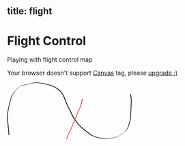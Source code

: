 title: flight
---

# Flight Control

<p>Playing with flight control map</p>

<div class="avoid-markdown">
  <canvas id="airspace" class="dev" width="500px" height="300px">
    <p>Your browser doesn't support <a
    href="http://en.wikipedia.org/wiki/Canvas_element">Canvas</a> tag, please <a
    href="http://www.google.com/chrome/">upgrade :)</a></p>
  </canvas>
</div><!--//.avoid-markdown-->

<div class="avoid-markdown">
  <svg
     xmlns:dc="http://purl.org/dc/elements/1.1/"
     xmlns:cc="http://creativecommons.org/ns#"
     xmlns:rdf="http://www.w3.org/1999/02/22-rdf-syntax-ns#"
     xmlns:svg="http://www.w3.org/2000/svg"
     xmlns="http://www.w3.org/2000/svg"
     xmlns:sodipodi="http://sodipodi.sourceforge.net/DTD/sodipodi-0.dtd"
     xmlns:inkscape="http://www.inkscape.org/namespaces/inkscape"
     width="291.84979"
     height="131.75499"
     id="svg2"
     version="1.1"
     inkscape:version="0.48.2 r9819"
     sodipodi:docname="wave.svg">
    <defs
       id="defs4" />
    <sodipodi:namedview
       id="base"
       pagecolor="#ffffff"
       bordercolor="#666666"
       borderopacity="1.0"
       inkscape:pageopacity="0.0"
       inkscape:pageshadow="2"
       inkscape:zoom="1.1382963"
       inkscape:cx="308.01185"
       inkscape:cy="15.958593"
       inkscape:document-units="px"
       inkscape:current-layer="layer1"
       showgrid="false"
       showborder="false"
       fit-margin-top="0"
       fit-margin-left="0"
       fit-margin-right="0"
       fit-margin-bottom="0"
       inkscape:window-width="1680"
       inkscape:window-height="1026"
       inkscape:window-x="0"
       inkscape:window-y="24"
       inkscape:window-maximized="1" />
    <metadata
       id="metadata7">
      <rdf:RDF>
        <cc:Work
           rdf:about="">
          <dc:format>image/svg+xml</dc:format>
          <dc:type
             rdf:resource="http://purl.org/dc/dcmitype/StillImage" />
          <dc:title />
        </cc:Work>
      </rdf:RDF>
    </metadata>
    <g
       inkscape:label="Layer 1"
       inkscape:groupmode="layer"
       id="layer1"
       transform="translate(-218.16925,-574.62136)">
      <path
         style="fill:#000000;fill-opacity:1;fill-rule:nonzero;stroke:none"
         id="path2985"
         d="m 221.48782,389.50531 c -0.007,-4.80909 -0.5933,-9.60203 -1.11405,-14.3773 -0.66239,-7.14064 -1.3967,-14.27511 -1.89698,-21.42967 -0.67892,-6.9259 -0.17001,-13.81218 0.90254,-20.66189 1.53017,-8.64177 3.70843,-17.15901 5.97689,-25.63265 1.347,-5.86626 3.61915,-11.05435 6.90573,-16.05978 3.3456,-4.61835 7.49611,-8.569 11.59996,-12.5005 2.60527,-2.25895 5.52989,-4.33398 8.81364,-5.48279 1.17307,-0.41039 2.95322,-0.79814 4.14837,-1.08158 5.24069,-0.78 10.41336,-1.87212 15.53627,-3.21553 3.22813,-0.72771 6.37696,-1.83556 9.6539,-2.35091 1.74498,-0.27442 2.91734,-0.27766 4.6885,-0.35905 6.03599,0.13265 12.02569,1.07514 17.93618,2.25414 5.49722,1.16175 10.94077,2.50261 16.30088,4.18747 4.93191,1.4529 9.48059,3.90132 13.83753,6.58532 4.16575,2.57676 7.62145,6.00728 10.84595,9.65008 2.72407,3.08245 4.65854,6.68949 6.38943,10.39028 1.82837,4.24651 3.46222,8.57149 5.26736,12.82776 1.37746,3.43223 2.58691,6.9385 4.14113,10.29646 1.4342,2.83754 3.11145,5.54371 4.65058,8.3256 1.52699,3.00905 2.78028,6.13731 4.12545,9.22788 1.45648,3.10029 3.12474,6.08639 4.90586,9.00922 2.45315,3.7862 5.24047,7.338 7.93733,10.95 2.85539,3.98807 6.3286,7.45784 9.91578,10.78018 4.22343,3.7256 8.70966,7.13234 13.18442,10.54613 3.92628,3.16842 8.01373,6.12145 12.40638,8.60671 4.20964,2.11148 8.73683,3.4368 13.27032,4.64172 4.62282,1.09591 9.31393,1.89237 14.03848,2.38557 5.08027,0.31664 10.12115,-0.25028 15.14558,-0.91849 4.98054,-0.66384 9.87951,-1.68162 14.6656,-3.20725 3.76494,-1.35348 7.10638,-3.53906 10.42884,-5.71042 4.11446,-2.70307 7.74037,-5.47599 10.79581,-9.35986 3.48614,-4.51133 5.15277,-9.94926 6.78586,-15.32044 1.16692,-4.19173 2.36778,-8.36783 2.97578,-12.68261 0.42545,-4.18942 0.38228,-8.40972 0.39146,-12.61571 0.10288,-3.24103 0.47718,-6.46376 0.68455,-9.69814 0.1904,-3.53513 0.0857,-7.07585 0.2686,-10.6105 0.17376,-2.99888 0.64215,-5.97061 0.41985,-8.97426 -0.12842,-2.19717 -0.47676,-4.35518 -0.86372,-6.51787 -0.26661,-1.37613 -0.44982,-2.76596 -0.52851,-4.1652 0.042,-0.99129 -0.22418,-1.931 -0.55041,-2.85725 -0.12363,-0.28939 -0.0161,-0.25187 -0.25052,-0.23219 0,0 1.44681,-0.98993 1.44681,-0.98993 l 0,0 c 0.3083,0.16393 0.19345,0.0417 0.33442,0.37603 0.32797,0.94058 0.61836,1.89569 0.57116,2.90223 0.0725,1.39421 0.24605,2.7798 0.50902,4.15135 0.38579,2.1686 0.74483,4.33071 0.87066,6.53403 0.23266,3.01452 -0.24564,5.99291 -0.42693,9.00273 -0.19123,3.53248 -0.0702,7.07088 -0.25256,10.60452 -0.20501,3.23541 -0.59724,6.45706 -0.70902,9.69865 -0.009,4.21091 0.0419,8.43557 -0.36972,12.63111 -0.60239,4.32892 -1.81634,8.51338 -2.9867,12.71742 -1.63152,5.38087 -3.28128,10.83789 -6.74954,15.37287 -3.06956,3.95802 -6.61745,6.66194 -10.77586,9.41223 -4.25324,2.79006 -8.61395,5.53072 -13.37166,7.37862 -4.79174,1.51016 -9.6947,2.51661 -14.67616,3.1778 -5.03421,0.66751 -10.08811,1.22525 -15.17692,0.89131 -4.72832,-0.50244 -9.42421,-1.30356 -14.04947,-2.41019 -4.54513,-1.2098 -9.08572,-2.54235 -13.29914,-4.67502 -4.39275,-2.49635 -8.47689,-5.46238 -12.40816,-8.63307 -4.47945,-3.41715 -8.97025,-6.8274 -13.19807,-10.55674 -3.59494,-3.32947 -7.07562,-6.80694 -9.93682,-10.80385 -2.69923,-3.61718 -5.49088,-7.17256 -7.95278,-10.95953 -1.7874,-2.92813 -3.46462,-5.91844 -4.92245,-9.0269 -1.34371,-3.08535 -2.59085,-6.21039 -4.11526,-9.21482 -1.54351,-2.7842 -3.22667,-5.49187 -4.66038,-8.33447 -1.55109,-3.36207 -2.75706,-6.87212 -4.13155,-10.30817 -1.80208,-4.25516 -3.43435,-8.57857 -5.26563,-12.82147 -1.72641,-3.68451 -3.65403,-7.27628 -6.3645,-10.34808 -3.20939,-3.63422 -6.65738,-7.04859 -10.81179,-9.61192 -4.35117,-2.67201 -8.89214,-5.10614 -13.8152,-6.54957 -5.35358,-1.67952 -10.7898,-3.02087 -16.27972,-4.1798 -5.90598,-1.17202 -11.89301,-2.11138 -17.9247,-2.21125 -1.81593,0.0914 -2.88893,0.0937 -4.67418,0.38148 -3.27039,0.52715 -6.41713,1.62395 -9.64113,2.35241 -5.12865,1.33805 -10.30761,2.41349 -15.54772,3.21977 -3.81566,0.92058 -7.19618,1.99542 -10.02765,4.87816 -4.10405,3.92248 -8.25223,7.86477 -11.61216,12.46414 -3.2663,4.93477 -5.62969,10.22457 -6.95437,16.02247 -2.28012,8.46565 -4.46221,16.97776 -5.98443,25.61637 -1.07018,6.83622 -1.57774,13.70949 -0.90749,20.62209 0.49101,7.15303 1.21934,14.28603 1.89444,21.42324 0.53233,4.77396 1.12237,9.56392 1.16505,14.37215 0,0 -1.54834,0.78892 -1.54834,0.78892 z"
         inkscape:connector-curvature="0"
         transform="translate(0,308.2677)" />
      <path
         style="fill:#d40000"
         id="path2983"
         d="m 137.25207,140.85864 c 0.27068,-4.31615 1.30049,-8.5097 2.59847,-12.6173 1.58939,-4.5058 3.7579,-8.79351 6.00682,-13.00145 2.65708,-4.9911 4.66482,-10.28235 6.78721,-15.51215 1.64317,-4.108896 3.35768,-8.187416 5.0449,-12.278512 1.53587,-3.55051 3.20136,-7.026861 4.55897,-10.650971 1.35387,-3.775256 2.96804,-7.446013 4.65817,-11.080325 1.7208,-3.332579 3.21004,-6.749371 4.5638,-10.242946 0.84172,-2.046273 1.36359,-4.186982 1.61761,-6.379595 0.0332,-1.231956 0.46215,-2.399332 0.72756,-3.591989 0.0594,-0.948549 0.4475,-1.802511 0.74611,-2.689985 0.18371,-1.062263 0.42993,-2.09281 0.74031,-3.127109 0.0968,-0.466554 0.30805,-0.871168 0.57258,-1.259652 0,0 1.60604,-0.693002 1.60604,-0.693002 l 0,0 c -0.29284,0.361085 -0.50887,0.741361 -0.60089,1.206114 -0.31372,1.035737 -0.58487,2.058826 -0.73576,3.130695 -0.29385,0.885454 -0.70708,1.726777 -0.75472,2.673811 -0.26186,1.190086 -0.70203,2.351863 -0.74127,3.578464 -0.24788,2.208339 -0.76605,4.366764 -1.61347,6.427003 -1.36212,3.494666 -2.83137,6.924951 -4.56588,10.256226 -1.69206,3.630178 -3.31131,7.295819 -4.66429,11.068396 -1.35288,3.627452 -3.00678,7.108538 -4.55484,10.655469 -1.69205,4.092855 -3.4117,8.172694 -5.05862,12.283796 -2.12916,5.231162 -4.13274,10.527772 -6.77945,15.528302 -2.24823,4.1987 -4.4104,8.47923 -6.01405,12.97023 -1.30394,4.08995 -2.35113,8.26959 -2.58843,12.57479 0,0 -1.55688,0.77169 -1.55688,0.77169 z"
         inkscape:connector-curvature="0"
         transform="translate(218.16925,574.62136)" />
    </g>
  </svg>
</div><!--//.avoid-markdown-->
